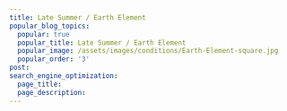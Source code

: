 ```yaml
---
title: Late Summer / Earth Element
popular_blog_topics:
  popular: true
  popular_title: Late Summer / Earth Element
  popular_image: /assets/images/conditions/Earth-Element-square.jpg
  popular_order: '3'
post:
search_engine_optimization:
  page_title:
  page_description:
---
```


